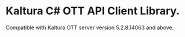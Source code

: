 # Kaltura C# OTT API Client Library.
Compatible with Kaltura OTT server version 5.2.8.14063 and above.
